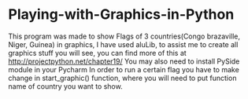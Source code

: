 # Playing-with-Graphics-in-Python

This program was made to show Flags of 3 countries(Congo brazaville, Niger, Guinea) in graphics,
I have used aluLib, to assist me to create all graphics stuff you will see, you can find more of this 
at http://projectpython.net/chapter19/    You may also need to install PySide module in your Pycharm
In order to run a certain flag you have to make change in start_graphic() function, where you will need to put function name of country you want to show.

